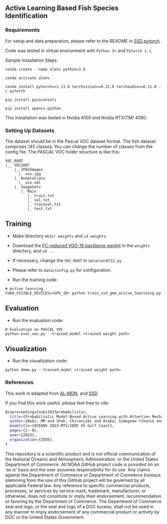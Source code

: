   

Active Learning Based Fish Species Identification
----------------------

### Requirements
For setup and data preparation, please refer to the README in [SSD pytorch](https://github.com/amdegroot/ssd.pytorch).

Code was tested in virtual environment with `Python 3+` and `Pytorch 1.1`.


Sample installation Steps: 
```
conda create --name alenv python=3.8
```
```
conda activate alenv
```
```
conda install pytorch==1.11.0 torchvision==0.12.0 torchaudio==0.11.0 -c pytorch
```
```
pip install pycocotools
```
```
pip install opencv-python
```
This installation was tested in Nvidia A100 and Nvidia RTX(TM) 4090. 

### Setting Up Datasets

The dataset should be in the Pascal VOC dataset format. The fish dataset comprises 145 classes. You can change the number of classes from the config file.
 The PASCAL VOC folder structure is like this:
```
VOC_ROOT
|__ VOC2007
    |_ JPEGImages
      |_ xxx.jpg
    |_ Annotations
      |_ xxx.xml
    |_ ImageSets
       |_ Main
          |_ train.txt
          |_ val.txt
          |_ trainval.txt
          |_ test.txt
```


Training
--------
- Make directory `mkdir weights` and `cd weights`.

- Download the [FC-reduced VGG-16 backbone weight](https://s3.amazonaws.com/amdegroot-models/vgg16_reducedfc.pth) in the `weights` directory, and `cd ..`.

- If necessary, change the `VOC_ROOT` in `data/voc0712.py` .

- Please refer to `data/config.py` for configuration.

- Run the training code:

```
# Active learning
CUDA_VISIBLE_DEVICES=<GPU_ID> python train_ssd_gmm_active_learining.py
```


Evaluation
--------
- Run the evaluation code:
```
# Evaluation on PASCAL VOC
python eval_voc.py --trained_model <trained weight path>
```


Visualization
---------
- Run the visualization code:
```
python demo.py --trained_model <trained weight path>
```

### References
This work is adapted from [AL-MDN](https://github.com/NVlabs/AL-MDN), and [SSD](https://github.com/lufficc/SSD/tree/master).


If you find this work useful, please feel free to cite:
```bash
@inproceedings{nabi2023probabilistic,
  title={Probabilistic Model-Based Active Learning with Attention Mechanism for Fish Species Recognition},
  author={Nabi, MM and Shah, Chiranjibi and Alaba, Simegnew Yihunie and Prior, Jack and Campbell, Matthew D and Wallace, Farron and Moorhead, Robert and Ball, John E},
  booktitle={OCEANS 2023-MTS/IEEE US Gulf Coast},
  pages={1--8},
  year={2023},
  organization={IEEE}
}
```


This repository is a scientific product and is not official communication of the National Oceanic and Atmospheric Administration, or the United States Department of Commerce. All NOAA GitHub project code is provided on an ‘as is’ basis and the user assumes responsibility for its use. Any claims against the Department of Commerce or Department of Commerce bureaus stemming from the use of this GitHub project will be governed by all applicable Federal law. Any reference to specific commercial products, processes, or services by service mark, trademark, manufacturer, or otherwise, does not constitute or imply their endorsement, recommendation or favoring by the Department of Commerce. The Department of Commerce seal and logo, or the seal and logo of a DOC bureau, shall not be used in any manner to imply endorsement of any commercial product or activity by DOC or the United States Government.
